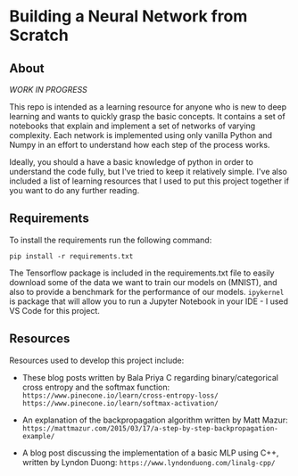 # Building a Neural Network from Scratch

## About

*WORK IN PROGRESS*

This repo is intended as a learning resource for anyone who is new to deep learning and wants to quickly grasp the basic concepts. It contains a set of notebooks that explain and implement a set of networks of varying complexity. Each network is implemented using only vanilla Python and Numpy in an effort to understand how each step of the process works.

Ideally, you should a have a basic knowledge of python in order to understand the code fully, but I've tried to keep it relatively simple. I've also included a list of learning resources that I used to put this project together if you want to do any further reading.

## Requirements

To install the requirements run the following command:

`pip install -r requirements.txt`

The Tensorflow package is included in the requirements.txt file to easily download some of the data we want to train our models on (MNIST), and also to provide a benchmark for the performance of our models. `ipykernel` is package that will allow you to run a Jupyter Notebook in your IDE - I used VS Code for this project.

## Resources

Resources used to develop this project include:

- These blog posts written by Bala Priya C regarding binary/categorical cross entropy and the softmax function:
`https://www.pinecone.io/learn/cross-entropy-loss/`
`https://www.pinecone.io/learn/softmax-activation/`

- An explanation of the backpropagation algorithm written by Matt Mazur:
`https://mattmazur.com/2015/03/17/a-step-by-step-backpropagation-example/`

- A blog post discussing the implementation of a basic MLP using C++, written by Lyndon Duong:
`https://www.lyndonduong.com/linalg-cpp/`